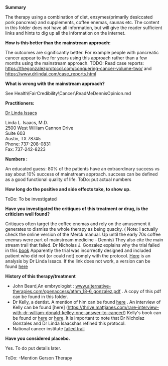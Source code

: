 <strong>Summary  </strong>  


The therapy using a combination of diet, enzymes(primarily desiccated pork pancreas) and supplements, coffee enemas, saunas etc. The content in this folder does not have all information, but will give the reader sufficient links and hints to dig up all the information on the internet.


<strong>How is this better than the  mainstream  approach:</strong> 

The outcomes are significantly better. For example people with pancreatic cancer appear to live for years using this approach rather than a few months using the mainstream approach. TODO: Read case reports: https://thegonzalezprotocol.com/conquering-cancer-volume-two/ and https://www.drlindai.com/case_reports.html  

<strong>What is wrong with the mainstream approach?</strong>

See Health\FairCredibility\Cancer\ReadMeDennisOpinion.md

<strong>Practitioners:</strong>  

[Dr Linda Issacs](https://www.drlindai.com/)

Linda L. Isaacs, M.D.  
2500 West William Cannon Drive  
Suite 603  
Austin, TX 78745  
Phone: 737-208-0831  
Fax: 737-242-8223  

<strong>Numbers :</strong>  


An educated guess:
80% of the patients have an extraordinary success vs say about 10% success of mainstream approach. success can be defined as a good functional quality of life.
ToDo: put actual numbers

<strong>How long do the positive and side effects take, to show up.</strong>  


ToDo:  To be investigated

<strong>Have you investigated the critiques of this treatment or drug, is the criticism well found? </strong>  


Critiques often target the coffee enemas and rely on the amusement it generates to dismiss the whole therapy as being quacky. ( Note: I actually check the online version of the Merck manual. Up until the early 70s coffee enemas were part of mainstream medicine - Dennis) They also cite the main stream trail that failed. Dr Nicholas J. Gonzalez  explains why the trial failed in this [book](https://www.amazon.ca/What-Went-Wrong-Clinical-Treatment/dp/0982196539?SubscriptionId=AKIAILSHYYTFIVPWUY6Q&tag=duc12-20&linkCode=xm2&camp=2025&creative=165953&creativeASIN=0982196539) Apparently the trial was incorrectly designed and included patient who did not (or could not) comply with the protocol. [Here](https://www.ncbi.nlm.nih.gov/pmc/articles/PMC4712871/) is an analysis by Dr Linda Issacs. If the link does not work, a version can be found [here](30-32.pdf)

<strong>History of this therapy/treatment</strong> 


- John Beard,An  embryologist : www.alternative-therapies.com/openaccess/athm_18-6_gonzalez.pdf . A copy of this pdf can be found in this folder.
- Dr Kelly, a dentist. A mention of him can be found [here](https://youtu.be/bWTHbGu8JSY?list=PL2F898C5972E83D49&t=111)  . An interview of Kelly can be found [here] (https://thrive.mattjanes.com/rare-interview-with-dr-william-donald-kelley-one-answer-to-cancer/) Kelly's book can be found or [here](http://www.drkelley.com/CANLIVER55.html) or [here](https://htmlpreview.github.io/?https://github.com/Atlantis-City/Health/master/Conditions/Cancer/FairCredibility/PancreticEnzymes/OneAnswerToCancer.htm). It is important to note that Dr Nicholaz Gonzales and Dr Linda Isaacshas refined this protocol.
- National cancer institute [failed trail](https://youtu.be/kZ-diONXCZc?list=PL2F898C5972E83D49&t=185)  

<strong>Have you considered placebo.</strong>  


Yes. To do put details later.

ToDo:
-Mention Gerson Therapy